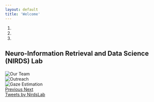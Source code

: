 ```yaml
---
layout: default
title: 'Welcome'
---
```


<!-- Carousel -->
<div id="main-carousel" class="carousel slide" data-ride="carousel">
  <ol class="carousel-indicators">
    <li data-target="#main-carousel" data-slide-to="0" class="active"></li>
    <li data-target="#main-carousel" data-slide-to="1"></li>
    <li data-target="#main-carousel" data-slide-to="2"></li>
  </ol>
  <h2 style="margin-bottom: 1em;">Neuro-Information Retrieval and Data Science (NIRDS) Lab</h2>
  <div class="carousel-inner">
    <div class="carousel-item active">
      <img class="d-block w-100" src="{{ site.baseurl }}/assets/img/carousel/image-1.jpg" alt="Our Team">
    </div>
    <div class="carousel-item">
      <img class="d-block w-100" src="{{ site.baseurl }}/assets/img/carousel/image-2.jpg" alt="Outreach">
    </div>
    <div class="carousel-item">
      <img class="d-block w-100" src="{{ site.baseurl }}/assets/img/carousel/image-3.jpg" alt="Gaze Estimation">
    </div>
  </div>
  <a class="carousel-control-prev" href="#main-carousel" role="button" data-slide="prev">
    <span class="carousel-control-prev-icon" aria-hidden="true"></span>
    <span class="sr-only">Previous</span>
  </a>
  <a class="carousel-control-next" href="#main-carousel" role="button" data-slide="next">
    <span class="carousel-control-next-icon" aria-hidden="true"></span>
    <span class="sr-only">Next</span>
  </a>
</div>

<!-- End Carousel -->

<div class="d-flex justify-content-center">
<a class="twitter-timeline" data-width="50%" data-tweet-limit="4" href="https://twitter.com/NirdsLab?ref_src=twsrc%5Etfw">Tweets by NirdsLab</a> <script async src="https://platform.twitter.com/widgets.js" charset="utf-8"></script>
</div>
